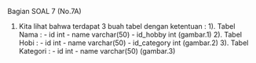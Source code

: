 Bagian SOAL 7 (No.7A)

1. Kita lihat bahwa terdapat 3 buah tabel dengan ketentuan :
    1). Tabel Nama :
        - id int
        - name varchar(50)
        - id_hobby int
        (gambar.1)
    2). Tabel Hobi :
        - id int
        - name varchar(50)
        - id_category int
        (gambar.2)
    3). Tabel Kategori :
        - id int
        - name varchar(50)
        (gambar.3)
